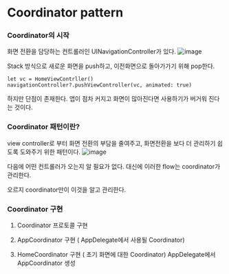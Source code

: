 # Coordinator pattern

### Coordinator의 시작

화면 전환을 담당하는 컨트롤러인 UINavigationController가 있다.
![image](https://user-images.githubusercontent.com/76590302/146154941-79337d7b-6ba1-40a4-bf7f-a92473e926cf.png)

Stack 방식으로 새로운 화면을 push하고, 이전화면으로 돌아가가기 위해 pop한다.
```
let vc = HomeViewContrller()
navigationController?.pushViewController(vc, animated: true)
```
하지만 단점이 존재한다. 
앱이 점차 커지고 화면이 많아진다면 사용하기가 버거워 진다는 것이다.

### Coordinator 패턴이란?

view controller로 부터 화면 전환의 부담을 줄여주고, 화면전환을 보다 더 관리하기 쉽도록 도와주기 위한 패턴이다.
![image](https://user-images.githubusercontent.com/76590302/146154997-52526acc-5b9a-412f-9ba1-7ce8a6daf3db.png)

다음에 어떤 컨트롤러가 오는지 알 필요가 없다. 대신에 이러한 flow는 coordinator가 관리한다.

오르지 coordinator만이 이것을 알고 관리한다.

### Coordinator 구현

1. Coordinator 프로토콜 구현

2. AppCoordinator 구현 ( AppDelegate에서 사용될 Coordinator)

3. HomeCoordinator 구현 ( 초기 화면에 대한 Coordinator) AppDelegate에서 AppCoordinator 생성

